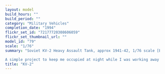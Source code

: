 ```yaml
---
layout: model
build_hours: ""
build_period: ""
category: "Military Vehicles"
completion_date: "1994"
flickr_set_id: "72177720308606059"
flickr_set_thumbnail_url: ""
model_id: "79"
scale: "1/76"
summary: "Soviet KV-2 Heavy Assault Tank, approx 1941-42, 1/76 scale [Built 1994]

A simple project to keep me occupied at night while I was working away from home. It is a rebuild of a Fujimi kit which had been built by another modeler. I fitted brass rod stub axles to the roadwheels, idlers and sprockets so they could handle the tension of the vinyl tracks. "
title: "KV-2"
---
```




